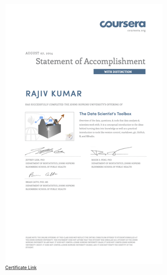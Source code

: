 ![GettingAndCleaningData](../cert/TheDataScientistToolbox.png)
<a href="https://www.coursera.org/course/datascitoolbox" target="_blank" rel="noopener noreferrer">Certificate Link</a>